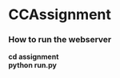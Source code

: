 # CCAssignment

<h3> How to run the webserver </h3>
<b> cd assignment <br>
    python run.py </b><br>
